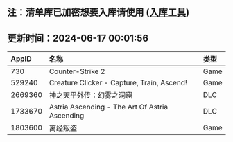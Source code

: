 ## 注：清单库已加密想要入库请使用 ([入库工具](https://github.com/BlankTMing/ManifestAutoUpdate/releases))

## 更新时间：2024-06-17 00:01:56
| AppID | 名称 | 类型  |
| :-------------------- | :----------------------------- | :----------- |
| 730 | Counter-Strike 2| Game |
| 529240 | Creature Clicker - Capture, Train, Ascend!| Game |
| 2669360 | 神之天平外传：幻雾之洞窟| DLC |
| 1733670 | Astria Ascending - The Art Of Astria Ascending| DLC |
| 1803600 | 离经叛盗| Game |
